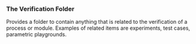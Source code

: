 ### The Verification Folder
Provides a folder to contain anything that is related to the verification of a process or module. 
Examples of related items are experiments, test cases, parametric playgrounds.